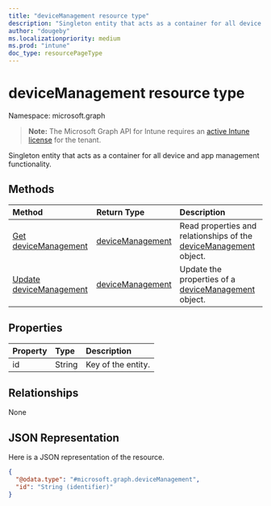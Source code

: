 ```yaml
---
title: "deviceManagement resource type"
description: "Singleton entity that acts as a container for all device and app management functionality."
author: "dougeby"
ms.localizationpriority: medium
ms.prod: "intune"
doc_type: resourcePageType
---
```


# deviceManagement resource type

Namespace: microsoft.graph

> **Note:** The Microsoft Graph API for Intune requires an [active Intune license](https://go.microsoft.com/fwlink/?linkid=839381) for the tenant.

Singleton entity that acts as a container for all device and app management functionality.

## Methods
|Method|Return Type|Description|
|:---|:---|:---|
|[Get deviceManagement](../api/intune-policyset-devicemanagement-get.md)|[deviceManagement](../resources/intune-policyset-devicemanagement.md)|Read properties and relationships of the [deviceManagement](../resources/intune-policyset-devicemanagement.md) object.|
|[Update deviceManagement](../api/intune-policyset-devicemanagement-update.md)|[deviceManagement](../resources/intune-policyset-devicemanagement.md)|Update the properties of a [deviceManagement](../resources/intune-policyset-devicemanagement.md) object.|

## Properties
|Property|Type|Description|
|:---|:---|:---|
|id|String|Key of the entity.|

## Relationships
None

## JSON Representation
Here is a JSON representation of the resource.
<!-- {
  "blockType": "resource",
  "keyProperty": "id",
  "@odata.type": "microsoft.graph.deviceManagement"
}
-->
``` json
{
  "@odata.type": "#microsoft.graph.deviceManagement",
  "id": "String (identifier)"
}
```




